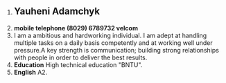 1. ## Yauheni Adamchyk
2. **mobile telephone (8029) 6789732 velcom**
3. I am a ambitious and hardworking individual.
I am adept at handling multiple tasks on a daily basis competently and at working well under pressure.A key strength is communication; building strong relationships with people in order to deliver the best results.
4. **Education** High technical education "BNTU".
5. **English** A2.